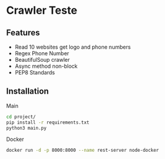 # Crawler Teste
## 

## Features

- Read 10 websites get logo and phone numbers
- Regex Phone Number
- BeautifulSoup crawler
- Async method non-block
- PEP8 Standards

## Installation
Main
```sh
cd project/
pip install -r requirements.txt
python3 main.py
```

Docker
```sh
docker run -d -p 8000:8000 --name rest-server node-docker
```

